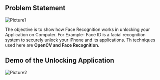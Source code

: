 <h2> Problem Statement </h2>
 
![Picture1](https://user-images.githubusercontent.com/46483403/157050673-63125aee-2755-45e2-91dc-8478f7560ea9.png)

The objective is to show how Face Recognition works in unlocking your Application on Computer. 
For Example- Face ID is a facial recognition system to securely unlock your iPhone and its applications.
Th techniques used here are <b> OpenCV and Face Recognition.</b>

<h2>Demo of the Unlocking Application</h2>


![Picture2](https://user-images.githubusercontent.com/46483403/157050544-b6a62272-93aa-492b-b7c0-07e290d713e0.png)





